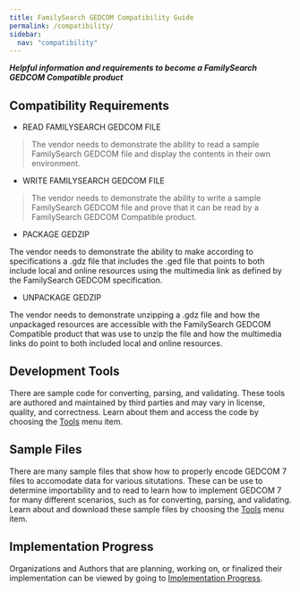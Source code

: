 ```yaml
---
title: FamilySearch GEDCOM Compatibility Guide
permalink: /compatibility/
sidebar:
  nav: "compatibility"
---
```

***Helpful information and requirements to become a FamilySearch GEDCOM Compatible product***


## Compatibility Requirements

* READ FAMILYSEARCH GEDCOM FILE
> The vendor needs to demonstrate the ability to read a sample FamilySearch GEDCOM file and display the contents in their own environment.


* WRITE FAMILYSEARCH GEDCOM FILE
> The vendor needs to demonstrate the ability to write a sample FamilySearch GEDCOM file and prove that it can be read by a FamilySearch GEDCOM Compatible product.
>
* PACKAGE GEDZIP
>
The vendor needs to demonstrate the ability to make according to specifications a .gdz file that includes the .ged file that points to both include local and online resources using the multimedia link as defined by the FamilySearch GEDCOM specification.
>
* UNPACKAGE GEDZIP
>
The vendor needs to demonstrate unzipping a .gdz file and how the unpackaged resources are accessible with the FamilySearch GEDCOM Compatible product that was use to unzip the file and how the multimedia links do point to both included local and online resources.

## Development Tools
There are sample code for converting, parsing, and validating. These tools are authored and maintained by third parties and may vary in license, quality, and correctness. Learn about them and access the code by choosing the [Tools](/tools/) menu item.

## Sample Files
There are many sample files that show how to properly encode GEDCOM 7 files to accomodate data for various situtations. These can be use to determine importability and to read to learn how to implement GEDCOM 7 for many different scenarios, such as for converting, parsing, and validating. Learn about and download these sample files by choosing the [Tools](/tools/) menu item.

## Implementation Progress
Organizations and Authors that are planning, working on, or finalized their implementation can be viewed by going to [Implementation Progress](https://www.familysearch.org/en/GEDCOM/implementation-progress).
